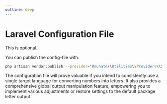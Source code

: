 ```yaml
---
outline: deep
---
```


# Laravel Configuration File

This is optional.

You can publish the config-file with:

``` bash
php artisan vendor:publish --provider="Rmunate\\Utilities\\Providers\\SpellNumberProvider" --tag="config"
```

The configuration file will prove valuable if you intend to consistently use a single target language for converting numbers into letters. It also provides a comprehensive global output manipulation feature, empowering you to implement various adjustments or restore settings to the default package letter output.
